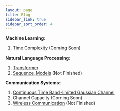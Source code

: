```yaml
---
layout: page
title: Blog
sidebar_link: true
sidebar_sort_order: 4
---
```


**Machine Learning**:
1. Time Complexity (Coming Soon)

**Natural Language Processing**: 
1. <a href='/assets/files/Transformer.pdf'>Transformer</a>
2. <a href='/assets/files/Sequence_Models.pdf'>Sequence_Models</a> (Not Finished)

**Communication Systems**:
1. <a href='/assets/files/Continuous_Time_BandLimited_Channel.pdf'>Continuous Time Band-limited Gaussian Channel</a>
2. Channel Capacity (Coming Soon)
3. <a href='/assets/files/Wireless_Communication.pdf'>Wireless Communication</a> (Not Finished)

